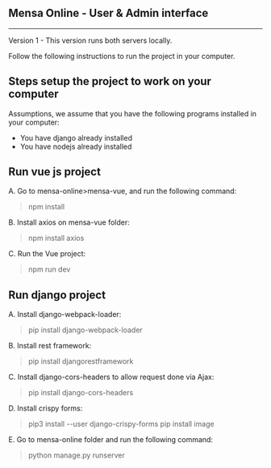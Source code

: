 Mensa Online - User & Admin interface
----
----

Version 1 - This version runs both servers locally.

Follow the following instructions to run the project in your computer.

Steps setup the project to work on your computer
----

Assumptions, we assume that you have the following programs installed in your computer:

- You have django already installed 
- You have nodejs already installed

Run vue js project
----

A. Go to mensa-online>mensa-vue, and run the following command:

> npm install

B. Install axios on mensa-vue folder:

>npm install axios

C. Run the Vue project: 

> npm run dev

Run django project
----

A. Install django-webpack-loader:

>pip install django-webpack-loader

B. Install rest framework:

>pip install djangorestframework

C. Install django-cors-headers to allow request done via Ajax:

>pip install django-cors-headers

D. Install crispy forms:

>pip3 install --user django-crispy-forms
>pip install image

E. Go to mensa-online folder and run the following command:

> python manage.py runserver

